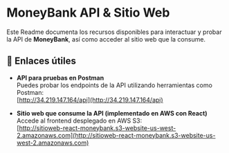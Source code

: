 # MoneyBank API & Sitio Web

Este Readme documenta los recursos disponibles para interactuar y probar la API de **MoneyBank**, así como acceder al sitio web que la consume.

## 🔗 Enlaces útiles

- **API para pruebas en Postman**  
  Puedes probar los endpoints de la API utilizando herramientas como Postman:  
  [http://34.219.147.164/api](http://34.219.147.164/api)

- **Sitio web que consume la API (implementado en AWS con React)**  
  Accede al frontend desplegado en AWS S3:  
  [http://sitioweb-react-moneybank.s3-website-us-west-2.amazonaws.com](http://sitioweb-react-moneybank.s3-website-us-west-2.amazonaws.com)
